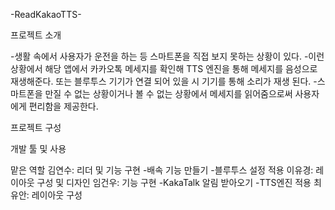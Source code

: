 -ReadKakaoTTS-

프로젝트 소개

-생활 속에서 사용자가 운전을 하는 등 스마트폰을 직접 보지 못하는 상황이 있다. 
-이런 상황에서 해당 앱에서 카카오톡 메세지를 확인해 TTS 엔진을 통해 메세지를 음성으로 재생해준다. 또는 블루투스 기기가 연결 되어 있을 시 기기를 통해 소리가 재생 된다.
-스마트폰을 만질 수 없는 상황이거나 볼 수 없는 상황에서 메세지를 읽어줌으로써 사용자에게 편리함을 제공한다.


프로젝트 구성

개발 툴 및 사용 

맡은 역할
김연수: 리더 및 기능 구현
-배속 기능 만들기
-블루투스 설정 적용
이유경: 레이아웃 구성 및 디자인
임건우: 기능 구현
-KakaTalk 알림 받아오기
-TTS엔진 적용
최유안: 레이아웃 구성

